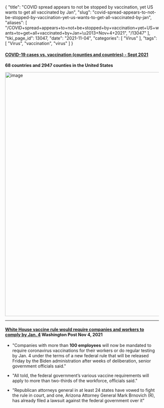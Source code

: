 {
    "title": "COVID spread appears to not be stopped by vaccination, yet US wants to get all vaccinated by Jan",
    "slug": "covid-spread-appears-to-not-be-stopped-by-vaccination-yet-us-wants-to-get-all-vaccinated-by-jan",
    "aliases": [
        "/COVID+spread+appears+to+not+be+stopped+by+vaccination+yet+US+wants+to+get+all+vaccinated+by+Jan+\u2013+Nov+4+2021",
        "/13047"
    ],
    "tiki_page_id": 13047,
    "date": "2021-11-04",
    "categories": [
        "Virus"
    ],
    "tags": [
        "Virus",
        "vaccination",
        "virus"
    ]
}


#### [COVID-19 cases vs. vaccination (counties and countries) - Sept 2021](/posts/covid-19-cases-vs-vaccination-counties-and-countries)

 **68 countries and 2947 counties in the United States** 

<img src="https://d1bk1kqxc0sym.cloudfront.net/attachments/jpeg/counties.jpg" alt="image" width="800">

---

#### [White House vaccine rule would require companies and workers to comply by Jan. 4](https://www.washingtonpost.com/business/2021/11/04/white-house-vaccine-mandate/?) Washington Post Nov 4, 2021

* "Companies with more than  **100 employees**  will now be mandated to require coronavirus vaccinations for their workers or do regular testing by Jan. 4 under the terms of a new federal rule that will be released Friday by the Biden administration after weeks of deliberation, senior government officials said."

* "All told, the federal government’s various vaccine requirements will apply to more than two-thirds of the workforce, officials said."

* "Republican attorneys general in at least 24 states have vowed to fight the rule in court, and one, Arizona Attorney General Mark Brnovich (R), has already filed a lawsuit against the federal government over it"